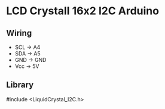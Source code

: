 # LCD Crystall 16x2 I2C Arduino

## Wiring
- SCL -> A4 <br>
- SDA -> A5 <br>
- GND -> GND <br>
- Vcc -> 5V

## Library
#include <LiquidCrystal_I2C.h>